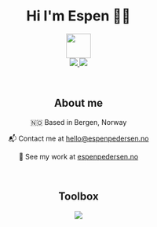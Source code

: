 <div align="center">
  <h1>Hi I'm Espen 👋🏼 </h1>
  
  <img src="https://media.giphy.com/media/WFZvB7VIXBgiz3oDXE/giphy.gif" width="50">
  
  <div>
    <a href="https://www.linkedin.com/in/espen-holm-pedersen-0a36a315a/">
      <img src="https://img.shields.io/badge/LinkedIn-blue?logo=linkedin&logoColor=white">
    </a>
    <a href="mailto:hello@espenpedersen.no">
      <img src="https://img.shields.io/badge/Contact Me-red">
    </a>
  </div>
  
  &nbsp;
  
  
  <h2>About me</h2>
    
  <p>🇳🇴 Based in Bergen, Norway</p>
  <p>📬 Contact me at <a href="mailto:hello@espenpedersen.no">hello@espenpedersen.no</a></p>
  <p>🎯 See my work at <a href="https://www.espenpedersen.no">espenpedersen.no</a></p>
  
  &nbsp;
  
  <h2>Toolbox</h2>
    
  <img src="https://skillicons.dev/icons?i=js,html,css,bootstrap,figma,git,mongodb,mysql,netlify,nodejs,php,postman,react,sass,tailwind,vite,webpack,wordpress&perline=9">
  
</div>

